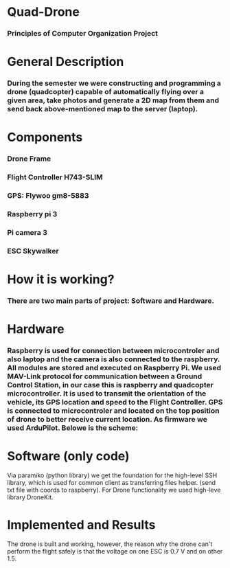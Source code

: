 # Quad-Drone
### Principles of Computer Organization Project

# General Description
### During the semester we were constructing and programming a drone (quadcopter) capable of automatically flying over a given area, take photos and generate a 2D map from them and send back above-mentioned map to the server (laptop).

# Components
### Drone Frame
### Flight Controller H743-SLIM
### GPS: Flywoo gm8-5883
### Raspberry pi 3
### Pi camera 3
### ESC Skywalker 

# How it is working?

### There are two main parts of project: Software and Hardware.

# Hardware 
### Raspberry is used for connection between microcontroler and also laptop and the camera is also connected to the raspberry. All modules are stored and executed on Raspberry Pi. We used MAV-Link protocol for communication between a Ground Control Station, in our case this is raspberry and quadcopter microcontroller. It is used to transmit the orientation of the vehicle, its GPS location and speed to the Flight Controller. GPS is connected to microcontroler and located on the top position of drone to better receive current location. As firmware we used ArduPilot. Belowe is the scheme:

# Software (only code)

Via paramiko (python library) we get the foundation for the high-level SSH library, which is used for common client as transferring files helper. (send txt file with coords to raspberry). For Drone functionality we used high-leve library DroneKit. 


# Implemented and Results

The drone is built and working, however, the reason why the drone can't perform the flight safely is that the voltage on one ESC is 0.7 V and on other 1.5.

